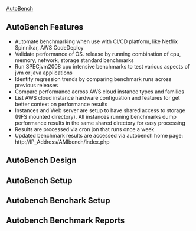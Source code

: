 [AutoBench](performance-meter.jpg)

## AutoBench Features

- Automate benchmarking when use with CI/CD platform, like Netflix Spinnikar, AWS CodeDeploy
- Validate performance of OS. release by running combination of cpu, memory, network, storage standard benchmarks
- Run SPECjvm2008 cpu intensive benchmarks to test various aspects of jvm or java applications
- Identify regression trends by comparing benchmark runs across previous releases 
- Compare performance across AWS cloud instance types and families
- List AWS cloud instance hardware configuation and features for get better context on performance results
- Instances and Web server are setup to have shared access to storage (NFS mounted directory). All instances running benchmarks dump performance results in the same shared directory for easy processing 
- Results are processed via cron jon that runs once a week 
- Updated benchmark results are accessed via autobench home page: http://IP_Address/AMIbench/index.php

## AutoBench Design

## AutoBench Setup

## Autobench Benchark Setup

## Autobench Benchmark Reports

